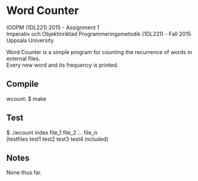 # Word Counter

IOOPM (1DL221) 2015 - Assignment 1<br />
Imperativ och Objektinriktad Programmeringsmetodik (1DL221) - Fall 2015<br />
Uppsala University

Word Counter is a simple program for counting the recurrence of words in external files.<br />
Every new word and its frequency is printed.

## Compile
wcount: $ make

## Test
$ ./wcount index file_1 file_2 ... file_n<br />
(testfiles test1 test2 test3 test4 included)
## Notes
None thus far.